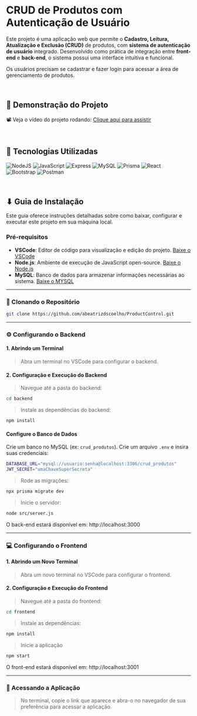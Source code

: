 # CRUD de Produtos com Autenticação de Usuário

Este projeto é uma aplicação web que permite o **Cadastro, Leitura, Atualização e Exclusão (CRUD)** de produtos, com **sistema de autenticação de usuário** integrado. Desenvolvido como prática de integração entre **front-end** e **back-end**, o sistema possui uma interface intuitiva e funcional.

Os usuários precisam se cadastrar e fazer login para acessar a área de gerenciamento de produtos.

<br>

## 🔗 Demonstração do Projeto

📽️ Veja o vídeo do projeto rodando: [Clique aqui para assistir](https://youtu.be/UQCOrq3YJ58)

<br>

## 🔧 Tecnologias Utilizadas

![NodeJS](https://img.shields.io/badge/node.js-6DA55F?style=for-the-badge&logo=node.js&logoColor=white) ![JavaScript](https://img.shields.io/badge/JavaScript-F7DF1E?style=for-the-badge&logo=javascript&logoColor=black) 
![Express](https://img.shields.io/badge/express.js-%23404d59.svg?style=for-the-badge&logo=express&logoColor=%2361DAFB) ![MySQL](https://img.shields.io/badge/MySQL-00000F?style=for-the-badge&logo=mysql&logoColor=white) 
![Prisma](https://img.shields.io/badge/Prisma-3982CE?style=for-the-badge&logo=Prisma&logoColor=white) ![React](https://img.shields.io/badge/React-20232A?style=for-the-badge&logo=react&logoColor=61DAFB)
![Bootstrap](https://img.shields.io/badge/-boostrap-0D1117?style=for-the-badge&logo=bootstrap&labelColor=0D1117) ![Postman](https://img.shields.io/badge/Postman-FF6C37.svg?style=for-the-badge&logo=Postman&logoColor=white)

<br>

## ⬇ Guia de Instalação

Este guia oferece instruções detalhadas sobre como baixar, configurar e executar este projeto em sua máquina local.

### Pré-requisitos
- **VSCode**: Editor de código para visualização e edição do projeto. [Baixe o VSCode](https://code.visualstudio.com/download)
- **Node.js**: Ambiente de execução de JavaScript open-source. [Baixe o Node.js](https://nodejs.org/en/download)
- **MySQL**: Banco de dados para armazenar informações necessárias ao sistema. [Baixe o MYSQL](https://dev.mysql.com/downloads/installer/)

---

### 🔁 Clonando o Repositório

```bash
git clone https://github.com/abeatrizdscoelho/ProductControl.git
  ```

---

### ⚙️ Configurando o Backend

#### 1. Abrindo um Terminal
> Abra um terminal no VSCode para configurar o backend.

#### 2. Configuração e Execução do Backend
> Navegue até a pasta do backend:
```bash
cd backend
  ```

> Instale as dependências do backend:
```bash
npm install
  ```

#### Configure o Banco de Dados
Crie um banco no MySQL (ex: ```crud_produtos```).
Crie um arquivo ```.env``` e insira suas credenciais:
```bash
DATABASE_URL="mysql://usuario:senha@localhost:3306/crud_produtos"
JWT_SECRET="umaChaveSuperSecreta"
  ```

> Rode as migrações:
```bash
npx prisma migrate dev
  ```

> Inicie o servidor:
```bash
node src/server.js
  ```

O back-end estará disponível em: http://localhost:3000

---

### 💻 Configurando o Frontend

#### 1. Abrindo um Novo Terminal
> Abra um novo terminal no VSCode para configurar o frontend.

#### 2. Configuração e Execução do Frontend
> Navegue até a pasta do frontend:
```bash
cd frontend
  ```

> Instale as dependências:
```bash
npm install
  ```

> Inicie a aplicação
```bash
npm start
  ```

O front-end estará disponível em: http://localhost:3001

---

### 🔗 Acessando a Aplicação
> No terminal, copie o link que aparece e abra-o no navegador de sua preferência para acessar a aplicação.
